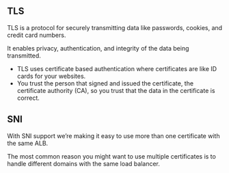 ## TLS
TLS is a protocol for securely transmitting data like passwords, cookies, and credit card numbers. 

It enables privacy, authentication, and integrity of the data being transmitted. 
* TLS uses certificate based authentication where certificates are like ID cards for your websites. 
* You trust the person that signed and issued the certificate, the certificate authority (CA), so you trust that the data in the certificate is correct. 

## SNI
With SNI support we’re making it easy to use more than one certificate with the same ALB. 

The most common reason you might want to use multiple certificates is to handle different domains with the same load balancer.